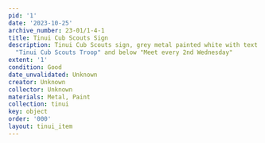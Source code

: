 ```yaml
---
pid: '1'
date: '2023-10-25'
archive_number: 23-01/1-4-1
title: Tinui Cub Scouts Sign
description: Tinui Cub Scouts sign, grey metal painted white with text that reads
  "Tinui Cub Scouts Troop" and below "Meet every 2nd Wednesday"
extent: '1'
condition: Good
date_unvalidated: Unknown
creator: Unknown
collector: Unknown
materials: Metal, Paint
collection: tinui
key: object
order: '000'
layout: tinui_item
---
```

